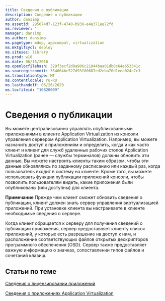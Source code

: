 ```yaml
---
title: Сведения о публикации
description: Сведения о публикации
author: dansimp
ms.assetid: 295074d7-123f-4740-b938-e4a371ee72fd
ms.reviewer: ''
manager: dansimp
ms.author: dansimp
ms.pagetype: mdop, appcompat, virtualization
ms.mktglfcycl: deploy
ms.sitesec: library
ms.prod: w10
ms.date: 06/16/2016
ms.openlocfilehash: 329f3ecf2d8a906c21944baa01db0c64e653341c
ms.sourcegitcommit: 354664bc527d93f80687cd2eba70d1eea024c7c3
ms.translationtype: MT
ms.contentlocale: ru-RU
ms.lasthandoff: 06/26/2020
ms.locfileid: "10820009"
---
```

# Сведения о публикации


Вы можете централизованно управлять опубликованными приложениями в клиенте Application Virtualization из консоли управления сервером Application Virtualization. Например, вы можете назначить доступ к приложениям и определить, когда и как часто клиент и клиент для служб удаленных рабочих столов Application Virtualization (ранее — службы терминалов) должны обновить эти данные. Вы можете настроить клиенты таким образом, чтобы эти данные обновлялись по заданному расписанию или каждый раз, когда пользователь входит в систему на клиенте. Кроме того, вы можете использовать функции публикации приложений консоли, чтобы позволить пользователям видеть, какие приложения были опубликованы (или доступны) для клиента.

**Примечание**  Прежде чем клиент сможет обновить сведения о публикации, клиент должен знать сервер управления виртуализацией приложений. При установке клиента вы настраиваете в клиенте необходимые сведения о сервере.

 

Когда клиент обращается к серверу для получения сведений о публикации приложения, сервер предоставляет клиенту список приложений, у которых есть разрешение на доступ к ним, и расположение соответствующих файлов открытых дескрипторов программного обеспечения (OSD). Сервер также предоставляет важную информацию о значках, сопоставлении типов файлов и сочетаний клавиш.

## Статьи по теме


[Сведения о лицензировании приложений](about-application-licensing.md)

[Сведения о приложениях Application Virtualization](about-application-virtualization-applications.md)

 

 





